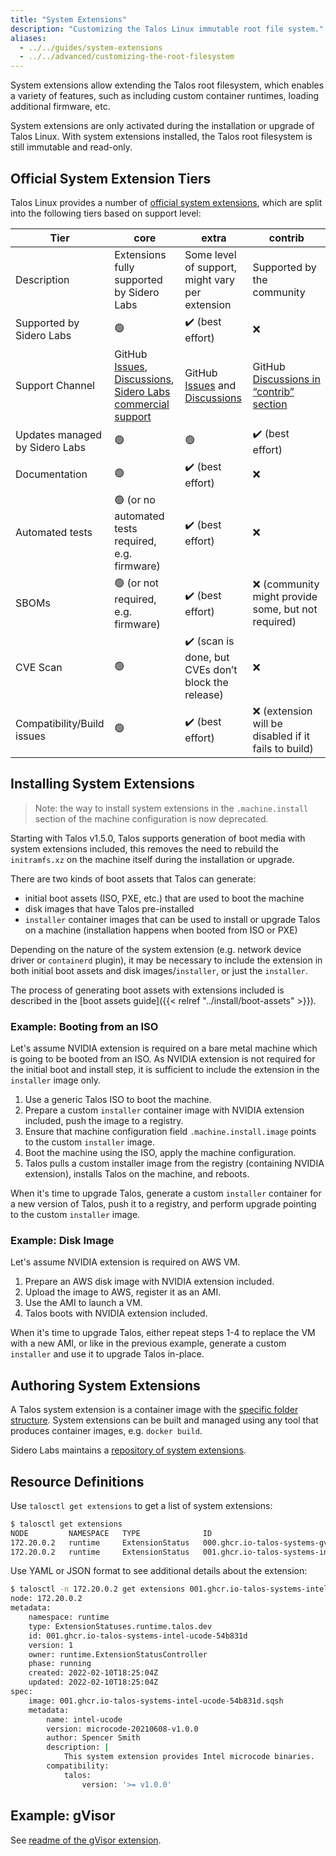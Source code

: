 ```yaml
---
title: "System Extensions"
description: "Customizing the Talos Linux immutable root file system."
aliases:
  - ../../guides/system-extensions
  - ../../advanced/customizing-the-root-filesystem
---
```


System extensions allow extending the Talos root filesystem, which enables a variety of features, such as including custom
container runtimes, loading additional firmware, etc.

System extensions are only activated during the installation or upgrade of Talos Linux.
With system extensions installed, the Talos root filesystem is still immutable and read-only.

## Official System Extension Tiers

Talos Linux provides a number of [official system extensions](https://github.com/siderolabs/extensions), which are split into the following
tiers based on support level:

| Tier | core | extra | contrib |
| --- | --- | --- | --- |
| Description | Extensions fully supported by Sidero Labs | Some level of support, might vary per extension | Supported by the community |
| Supported by Sidero Labs | 🟢 | ✔️ (best effort) | ❌ |
| Support Channel | GitHub [Issues](https://github.com/siderolabs/extensions/issues), [Discussions](https://github.com/siderolabs/extensions/discussions), [Sidero Labs commercial support](https://www.siderolabs.com/support/) | GitHub [Issues](https://github.com/siderolabs/extensions/issues) and [Discussions](https://github.com/siderolabs/extensions/discussions) | GitHub [Discussions in “contrib” section](https://github.com/siderolabs/extensions/discussions/categories/contrib) |
| Updates managed by Sidero Labs | 🟢 | 🟢 | ✔️ (best effort) |
| Documentation | 🟢 | ✔️ (best effort) | ❌ |
| Automated tests | 🟢 (or no automated tests required, e.g. firmware) | ✔️ (best effort) | ❌ |
| SBOMs | 🟢 (or not required, e.g. firmware) | ✔️ (best effort) | ❌ (community might provide some, but not required) |
| CVE Scan | 🟢 | ✔️ (scan is done, but CVEs don’t block the release) | ❌ |
| Compatibility/Build issues | 🟢 | ✔️ (best effort) | ❌ (extension will be disabled if it fails to build) |

## Installing System Extensions

> Note: the way to install system extensions in the `.machine.install` section of the machine configuration is now deprecated.

Starting with Talos v1.5.0, Talos supports generation of boot media with system extensions included, this removes the need to rebuild
the `initramfs.xz` on the machine itself during the installation or upgrade.

There are two kinds of boot assets that Talos can generate:

* initial boot assets (ISO, PXE, etc.) that are used to boot the machine
* disk images that have Talos pre-installed
* `installer` container images that can be used to install or upgrade Talos on a machine (installation happens when booted from ISO or PXE)

Depending on the nature of the system extension (e.g. network device driver or `containerd` plugin), it may be necessary to include the extension in
both initial boot assets and disk images/`installer`, or just the `installer`.

The process of generating boot assets with extensions included is described in the [boot assets guide]({{< relref "../install/boot-assets" >}}).

### Example: Booting from an ISO

Let's assume NVIDIA extension is required on a bare metal machine which is going to be booted from an ISO.
As NVIDIA extension is not required for the initial boot and install step, it is sufficient to include the extension in the `installer` image only.

1. Use a generic Talos ISO to boot the machine.
2. Prepare a custom `installer` container image with NVIDIA extension included, push the image to a registry.
3. Ensure that machine configuration field `.machine.install.image` points to the custom `installer` image.
4. Boot the machine using the ISO, apply the machine configuration.
5. Talos pulls a custom installer image from the registry (containing NVIDIA extension), installs Talos on the machine, and reboots.

When it's time to upgrade Talos, generate a custom `installer` container for a new version of Talos, push it to a registry, and perform upgrade
pointing to the custom `installer` image.

### Example: Disk Image

Let's assume NVIDIA extension is required on AWS VM.

1. Prepare an AWS disk image with NVIDIA extension included.
2. Upload the image to AWS, register it as an AMI.
3. Use the AMI to launch a VM.
4. Talos boots with NVIDIA extension included.

When it's time to upgrade Talos, either repeat steps 1-4 to replace the VM with a new AMI, or
like in the previous example, generate a custom `installer` and use it to upgrade Talos in-place.

## Authoring System Extensions

A Talos system extension is a container image with the [specific folder structure](https://github.com/siderolabs/extensions#readme).
System extensions can be built and managed using any tool that produces container images, e.g. `docker build`.

Sidero Labs maintains a [repository of system extensions](https://github.com/siderolabs/extensions).

## Resource Definitions

Use `talosctl get extensions` to get a list of system extensions:

```bash
$ talosctl get extensions
NODE         NAMESPACE   TYPE              ID                                              VERSION   NAME          VERSION
172.20.0.2   runtime     ExtensionStatus   000.ghcr.io-talos-systems-gvisor-54b831d        1         gvisor        20220117.0-v1.0.0
172.20.0.2   runtime     ExtensionStatus   001.ghcr.io-talos-systems-intel-ucode-54b831d   1         intel-ucode   microcode-20210608-v1.0.0
```

Use YAML or JSON format to see additional details about the extension:

```bash
$ talosctl -n 172.20.0.2 get extensions 001.ghcr.io-talos-systems-intel-ucode-54b831d -o yaml
node: 172.20.0.2
metadata:
    namespace: runtime
    type: ExtensionStatuses.runtime.talos.dev
    id: 001.ghcr.io-talos-systems-intel-ucode-54b831d
    version: 1
    owner: runtime.ExtensionStatusController
    phase: running
    created: 2022-02-10T18:25:04Z
    updated: 2022-02-10T18:25:04Z
spec:
    image: 001.ghcr.io-talos-systems-intel-ucode-54b831d.sqsh
    metadata:
        name: intel-ucode
        version: microcode-20210608-v1.0.0
        author: Spencer Smith
        description: |
            This system extension provides Intel microcode binaries.
        compatibility:
            talos:
                version: '>= v1.0.0'
```

## Example: gVisor

See [readme of the gVisor extension](https://github.com/siderolabs/extensions/tree/main/container-runtime/gvisor#readme).
